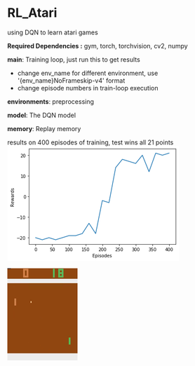 # RL_Atari
 using DQN to learn atari games
 
 **Required Dependencies :** gym, torch, torchvision, cv2, numpy
 
 **main**: Training loop, just run this to get results
 * change env_name for different environment, use '{env_name}NoFrameskip-v4' format
 * change episode numbers in train-loop execution
 
 **environments**: preprocessing
 
 **model**: The DQN model
 
 **memory**: Replay memory
 
 results on 400 episodes of training, test wins all 21 points
 ![data](https://github.com/YashBhartia00/RL_Atari/blob/master/train_stats.png)
 
 ![test](https://github.com/YashBhartia00/RL_Atari/blob/master/test_result.gif)
 
